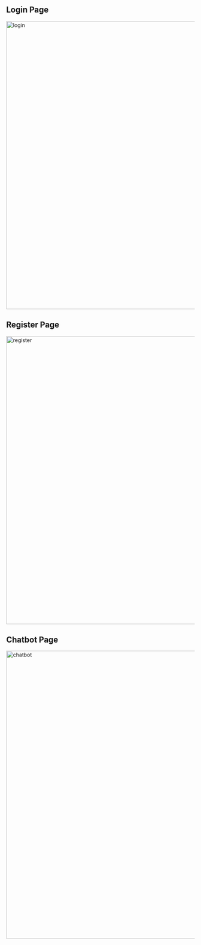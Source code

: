 ## Login Page

<img width="1366" height="768" alt="login" src="https://github.com/user-attachments/assets/48b30b86-2471-499f-bf21-818d4b3589b4" />

## Register Page

<img width="1366" height="768" alt="register" src="https://github.com/user-attachments/assets/2a3e337a-7f4b-4daf-89c4-a7bd8b286775" />

## Chatbot Page

<img width="1366" height="768" alt="chatbot" src="https://github.com/user-attachments/assets/ad9427d1-378d-4f99-8e48-6a89606b51ce" />

